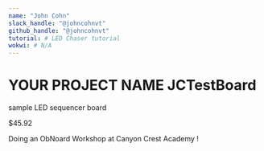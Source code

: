 ```yaml
---
name: "John Cohn"
slack_handle: "@johncohnvt"
github_handle: "@johncohnvt"
tutorial: # LED Chaser tutorial
wokwi: # N/A
---
```


# YOUR PROJECT NAME JCTestBoard

<!-- Describe your board in 2-3 sentences. What are you making? What will it do? -->
sample LED sequencer board 

<!-- How much is it going to cost? -->

$45.92
<!-- Tell us a little bit about your design process. What were some challenges? What helped? ***Totally optional*** -->
Doing an ObNoard Workshop at Canyon Crest Academy !
